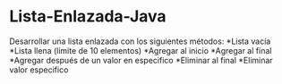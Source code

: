 # Lista-Enlazada-Java
Desarrollar una lista enlazada con los siguientes métodos: *Lista vacía *Lista llena (limite de 10 elementos) *Agregar al inicio *Agregar al final *Agregar después de un valor en especifico *Eliminar al final *Eliminar valor especifico
